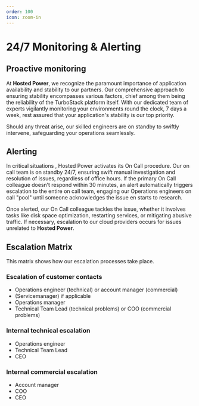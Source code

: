 ```yaml
---
order: 100
icon: zoom-in
---
```


# 24/7 Monitoring & Alerting

## Proactive monitoring

At **Hosted Power**, we recognize the paramount importance of application availability and stability to our partners. Our comprehensive approach to ensuring stability encompasses various factors, chief among them being the reliability of the TurboStack platform itself. With our dedicated team of experts vigilantly monitoring your environments round the clock, 7 days a week, rest assured that your application's stability is our top priority. 

Should any threat arise, our skilled engineers are on standby to swiftly intervene, safeguarding your operations seamlessly.

## Alerting

In critical situations , Hosted Power activates its On Call procedure. Our on call team is on standby 24/7, ensuring swift manual investigation and resolution of issues, regardless of office hours. If the primary On Call colleague doesn’t respond within 30 minutes, an alert automatically triggers escalation to the entire on call team, engaging our Operations engineers on call "pool" until someone acknowledges the issue en starts to research.

Once alerted, our On Call colleague tackles the issue, whether it involves tasks like disk space optimization, restarting services, or mitigating abusive traffic. If necessary, escalation to our cloud providers occurs for issues unrelated to **Hosted Power**. 

## Escalation Matrix
This matrix shows how our escalation processes take place.

### Escalation of customer contacts
* Operations engineer (technical) or account manager (commercial)
* (Servicemanager) if applicable
* Operations manager
* Technical Team Lead (technical problems) or COO (commercial problems)

### Internal technical escalation
* Operations engineer
* Technical Team Lead
* CEO

### Internal commercial escalation
* Account manager
* COO
* CEO
